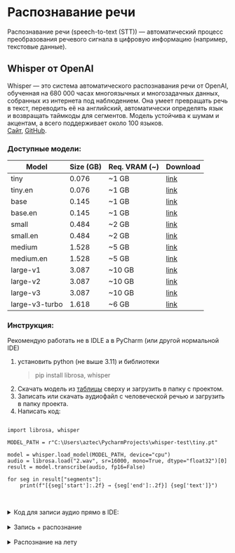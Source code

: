 # Распознавание речи
Распознавание речи (speech-to-text (STT)) — автоматический процесс преобразования речевого сигнала в цифровую информацию (например, текстовые данные).
## Whisper от OpenAI
Whisper — это система автоматического распознавания речи от OpenAI, обученная на 680 000 часах многоязычных и многозадачных данных, собранных из интернета под наблюдением. Она умеет превращать речь в текст, переводить её на английский, автоматически определять язык и возвращать таймкоды для сегментов. Модель устойчива к шумам и акцентам, а всего поддерживает около 100 языков.  
[Сайт](https://openai.com/index/whisper/), [GitHub](https://github.com/openai/whisper). 

### Доступные модели:
<table>
  <thead>
    <tr><th>Model</th><th>Size (GB)</th><th>Req. VRAM (~)</th><th>Download</th></tr>
  </thead>
  <tbody>
    <tr><td>tiny</td><td>0.076</td><td>~1 GB</td><td><a href="https://openaipublic.azureedge.net/main/whisper/models/65147644a518d12f04e32d6f3b26facc3f8dd46e5390956a9424a650c0ce22b9/tiny.pt">link</a></td></tr>
    <tr><td>tiny.en</td><td>0.076</td><td>~1 GB</td><td><a href="https://openaipublic.azureedge.net/main/whisper/models/d3dd57d32accea0b295c96e26691aa14d8822fac7d9d27d5dc00b4ca2826dd03/tiny.en.pt">link</a></td></tr>
    <tr><td>base</td><td>0.145</td><td>~1 GB</td><td><a href="https://openaipublic.azureedge.net/main/whisper/models/ed3a0b6b1c0edf879ad9b11b1af5a0e6ab5db9205f891f668f8b0e6c6326e34e/base.pt">link</a></td></tr>
    <tr><td>base.en</td><td>0.145</td><td>~1 GB</td><td><a href="https://openaipublic.azureedge.net/main/whisper/models/25a8566e1d0c1e2231d1c762132cd20e0f96a85d16145c3a00adf5d1ac670ead/base.en.pt">link</a></td></tr>
    <tr><td>small</td><td>0.484</td><td>~2 GB</td><td><a href="https://openaipublic.azureedge.net/main/whisper/models/9ecf779972d90ba49c06d968637d720dd632c55bbf19d441fb42bf17a411e794/small.pt">link</a></td></tr>
    <tr><td>small.en</td><td>0.484</td><td>~2 GB</td><td><a href="https://openaipublic.azureedge.net/main/whisper/models/f953ad0fd29cacd07d5a9eda5624af0f6bcf2258be67c92b79389873d91e0872/small.en.pt">link</a></td></tr>
    <tr><td>medium</td><td>1.528</td><td>~5 GB</td><td><a href="https://openaipublic.azureedge.net/main/whisper/models/345ae4da62f9b3d59415adc60127b97c714f32e89e936602e85993674d08dcb1/medium.pt">link</a></td></tr>
    <tr><td>medium.en</td><td>1.528</td><td>~5 GB</td><td><a href="https://openaipublic.azureedge.net/main/whisper/models/d7440d1dc186f76616474e0ff0b3b6b879abc9d1a4926b7adfa41db2d497ab4f/medium.en.pt">link</a></td></tr>
    <tr><td>large-v1</td><td>3.087</td><td>~10 GB</td><td><a href="https://openaipublic.azureedge.net/main/whisper/models/e4b87e7e0bf463eb8e6956e646f1e277e901512310def2c24bf0e11bd3c28e9a/large-v1.pt">link</a></td></tr>
    <tr><td>large-v2</td><td>3.087</td><td>~10 GB</td><td><a href="https://openaipublic.azureedge.net/main/whisper/models/81f7c96c852ee8fc832187b0132e569d6c3065a3252ed18e56effd0b6a73e524/large-v2.pt">link</a></td></tr>
    <tr><td>large-v3</td><td>3.087</td><td>~10 GB</td><td><a href="https://openaipublic.azureedge.net/main/whisper/models/e5b1a55b89c1367dacf97e3e19bfd829a01529dbfdeefa8caeb59b3f1b81dadb/large-v3.pt">link</a></td></tr>
    <tr><td>large-v3-turbo</td><td>1.618</td><td>~6 GB</td><td><a href="https://openaipublic.azureedge.net/main/whisper/models/aff26ae408abcba5fbf8813c21e62b0941638c5f6eebfb145be0c9839262a19a/large-v3-turbo.pt">link</a></td></tr>
  </tbody>
</table>

### Инструкция:
Рекомендую работать не в IDLE а в PyCharm (или другой нормальной IDE)  
1. установить python (не выше 3.11) и библиотеки  
    > pip install librosa, whisper
2. Скачать модель из [таблицы](speech-to-text.md#доступные-модели) сверху и загрузить в папку с проектом.
3. Записать или скачать аудиофайл с человеческой речью и загрузить в папку проекта.
4. Написать код:

```

import librosa, whisper

MODEL_PATH = r"C:\Users\aztec\PycharmProjects\whisper-test\tiny.pt"

model = whisper.load_model(MODEL_PATH, device="cpu")
audio = librosa.load("2.wav", sr=16000, mono=True, dtype="float32")[0]
result = model.transcribe(audio, fp16=False)

for seg in result["segments"]:
    print(f"[{seg['start']:.2f} → {seg['end']:.2f}] {seg['text']}")
    
```
<br>

<details><summary>Код для записи аудио прямо в IDE:</summary>

Для работы надо установить: pip install sounddevice, soundfile  

``` 
import sounddevice as sd, soundfile as sf, time

RATE = 16000
SECONDS = 10 #время записи в секндах
print("Recording...")
audio = sd.rec(int(SECONDS*RATE), samplerate=RATE, channels=1, dtype='float32')
sd.wait()
fname = f"rec_{int(time.time())}.wav"
sf.write(fname, audio, RATE)
print("Saved:", fname)
```   

</details>

<br>

<details><summary>Запись + распознание</summary>

``` 
import librosa, whisper
import sounddevice as sd, soundfile as sf, time

MODEL_PATH = r"C:\Users\aztec\PycharmProjects\whisper-test\tiny.pt"
model = whisper.load_model(MODEL_PATH, device="cpu")
SECONDS = 10

print("Recording for ", SECONDS, "seconds...")
audio = sd.rec(int(SECONDS*16000), samplerate=16000, channels=1, dtype='float32')
sd.wait()
fname = f"rec_{int(time.time())}.wav"
sf.write(fname, audio, 16000)
print("Saved:", fname)

audio = librosa.load(fname, sr=16000, mono=True, dtype="float32")[0]
result = model.transcribe(audio, fp16=False)

for seg in result["segments"]:
    print(f"[{seg['start']:.2f} → {seg['end']:.2f}] {seg['text']}")

```

</details>
<br>

<details><summary>Распознание на лету</summary>

```

import numpy as np, webrtcvad, sounddevice as sd, queue, threading, time, whisper, collections, os

SR = 16000
FRAME_MS = 20                           # 10/20/30 only
FRAME_SAMPLES = SR * FRAME_MS // 1000
VAD_AGGR = 2                            # 0..3
PRE_MS, END_MS, MAX_SEG_MS = 300, 600, 30000

# choose device automatically
DEVICE = "cuda" if (os.environ.get("CUDA_VISIBLE_DEVICES", "") != "" or
                    (hasattr(__import__("torch"), "cuda") and __import__("torch").cuda.is_available())) else "cpu"

model = whisper.load_model("turbo", device=DEVICE)  # or path to .pt

# queues
frames_q = queue.Queue(maxsize=128)     # raw int16 frames from audio callback
segs_q   = queue.Queue(maxsize=32)      # finalized float32 segments for ASR
stop = threading.Event()

# audio callback: push fixed-size frames ASAP
def audio_cb(indata, frames, time_info, status):
    if status: pass
    try:
        frames_q.put_nowait(indata.copy())  # int16, shape (N,1)
    except queue.Full:
        pass

# VAD segmenter: consume frames_q, emit speech segments to segs_q
def segmenter():
    vad = webrtcvad.Vad(VAD_AGGR)
    ring = collections.deque(maxlen=PRE_MS // FRAME_MS)
    triggered = False
    segment = []
    silence = 0
    t = 0.0
    seg_start_time = 0.0

    def i16_to_f32(buf: np.ndarray) -> np.ndarray:
        x = buf.view(np.int16).astype(np.float32, copy=False) / 32768.0
        return x

    while not (stop.is_set() and frames_q.empty()):
        try:
            frame = frames_q.get(timeout=0.1)      # (N,1) int16
        except queue.Empty:
            continue

        b = frame.tobytes()
        is_speech = vad.is_speech(b, SR)

        if not triggered:
            ring.append(frame)
            if is_speech:
                triggered = True
                seg_start_time = max(0.0, t - len(ring) * FRAME_MS / 1000.0)
                segment = list(ring); ring.clear()
                silence = 0
        else:
            segment.append(frame)
            silence = 0 if is_speech else silence + 1

            dur_ms = len(segment) * FRAME_MS
            if silence * FRAME_MS >= END_MS or dur_ms >= MAX_SEG_MS:
                seg = np.concatenate(segment, axis=0).reshape(-1, 1)  # int16 mono
                audio = i16_to_f32(seg).flatten().astype(np.float32, copy=False)
                try:
                    segs_q.put_nowait((audio, seg_start_time))
                except queue.Full:
                    pass
                triggered = False
                segment = []
                silence = 0

        t += FRAME_MS / 1000.0
        frames_q.task_done()

# ASR worker: consume segs_q, run Whisper
def transcriber():
    while not (stop.is_set() and segs_q.empty()):
        try:
            audio, t0 = segs_q.get(timeout=0.1)
        except queue.Empty:
            continue
        r = model.transcribe(audio, fp16=(DEVICE=="cuda"))
        for s in r["segments"]:
            print(f"[{t0 + s['start']:.2f} → {t0 + s['end']:.2f}] {s['text']}")
        segs_q.task_done()

# run
stream = sd.InputStream(samplerate=SR, channels=1, dtype='int16',
                        blocksize=FRAME_SAMPLES, callback=audio_cb)
seg_th = threading.Thread(target=segmenter, daemon=True)
asr_th = threading.Thread(target=transcriber, daemon=True)

print(f"Realtime VAD+ASR; device={DEVICE}. Ctrl+C to stop.")
with stream:
    seg_th.start(); asr_th.start()
    try:
        while True: time.sleep(0.2)
    except KeyboardInterrupt:
        stop.set()
        seg_th.join(timeout=2); asr_th.join(timeout=2)


```

</details>
<br>
